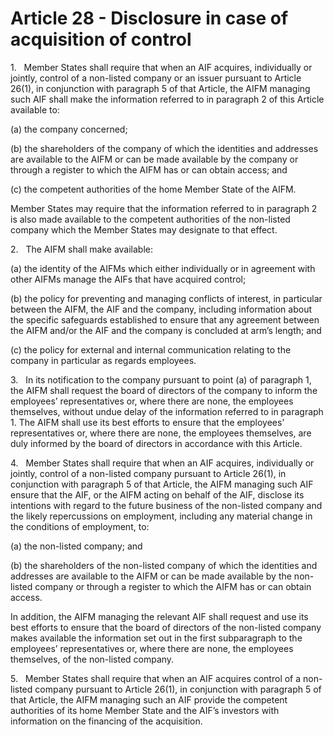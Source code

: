 # Article 28 - Disclosure in case of acquisition of control


1.   Member States shall require that when an AIF acquires, individually or jointly, control of a non-listed company or an issuer pursuant to Article 26(1), in conjunction with paragraph 5 of that Article, the AIFM managing such AIF shall make the information referred to in paragraph 2 of this Article available to:

(a) the company concerned;

(b) the shareholders of the company of which the identities and addresses are available to the AIFM or can be made available by the company or through a register to which the AIFM has or can obtain access; and

(c) the competent authorities of the home Member State of the AIFM.

Member States may require that the information referred to in paragraph 2 is also made available to the competent authorities of the non-listed company which the Member States may designate to that effect.

2.   The AIFM shall make available:

(a) the identity of the AIFMs which either individually or in agreement with other AIFMs manage the AIFs that have acquired control;

(b) the policy for preventing and managing conflicts of interest, in particular between the AIFM, the AIF and the company, including information about the specific safeguards established to ensure that any agreement between the AIFM and/or the AIF and the company is concluded at arm’s length; and

(c) the policy for external and internal communication relating to the company in particular as regards employees.

3.   In its notification to the company pursuant to point (a) of paragraph 1, the AIFM shall request the board of directors of the company to inform the employees’ representatives or, where there are none, the employees themselves, without undue delay of the information referred to in paragraph 1. The AIFM shall use its best efforts to ensure that the employees’ representatives or, where there are none, the employees themselves, are duly informed by the board of directors in accordance with this Article.

4.   Member States shall require that when an AIF acquires, individually or jointly, control of a non-listed company pursuant to Article 26(1), in conjunction with paragraph 5 of that Article, the AIFM managing such AIF ensure that the AIF, or the AIFM acting on behalf of the AIF, disclose its intentions with regard to the future business of the non-listed company and the likely repercussions on employment, including any material change in the conditions of employment, to:

(a) the non-listed company; and

(b) the shareholders of the non-listed company of which the identities and addresses are available to the AIFM or can be made available by the non-listed company or through a register to which the AIFM has or can obtain access.

In addition, the AIFM managing the relevant AIF shall request and use its best efforts to ensure that the board of directors of the non-listed company makes available the information set out in the first subparagraph to the employees’ representatives or, where there are none, the employees themselves, of the non-listed company.

5.   Member States shall require that when an AIF acquires control of a non-listed company pursuant to Article 26(1), in conjunction with paragraph 5 of that Article, the AIFM managing such an AIF provide the competent authorities of its home Member State and the AIF’s investors with information on the financing of the acquisition.
